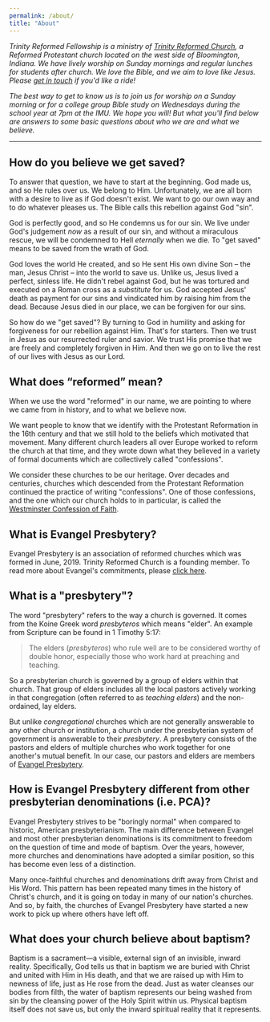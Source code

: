 ```yaml
---
permalink: /about/
title: "About"
---
```


*Trinity Reformed Fellowship is a ministry of [Trinity Reformed Church](https://trinityreformed.org), a Reformed Protestant church located on the west side of Bloomington, Indiana. We have lively worship on Sunday mornings and regular lunches for students after church. We love the Bible, and we aim to love like Jesus. Please [get in touch](https://trinityreformed.churchcenter.com/people/forms/284770) if you'd like a ride!*

*The best way to get to know us is to join us for worship on a Sunday morning or for a college group Bible study on Wednesdays during the school year at 7pm at the IMU. We hope you will! But what you'll find below are answers to some basic questions about who we are and what we believe.*

-----------------

## How do you believe we get saved?

To answer that question, we have to start at the beginning. God made us, and so He rules over us. We belong to Him. Unfortunately, we are all born with a desire to live as if God doesn't exist. We want to go our own way and to do whatever pleases us. The Bible calls this rebellion against God "sin".

God is perfectly good, and so He condemns us for our sin. We live under God's judgement *now* as a result of our sin, and without a miraculous rescue, we will be condemned to Hell *eternally* when we die. To "get saved" means to be saved from the wrath of God.

God loves the world He created, and so He sent His own divine Son – the man, Jesus Christ – into the world to save us. Unlike us, Jesus lived a perfect, sinless life. He didn't rebel against God, but he was tortured and executed on a Roman cross as a *substitute* for us. God accepted Jesus' death as payment for our sins and vindicated him by raising him from the dead. Because Jesus died in our place, we can be forgiven for our sins.

So how do we "get saved"? By turning to God in humility and asking for forgiveness for our rebellion against Him. That's for starters. Then we trust in Jesus as our resurrected ruler and savior. We trust His promise that we are freely and completely forgiven in Him. And then we go on to live the rest of our lives with Jesus as our Lord.

## What does “reformed” mean?

When we use the word "reformed" in our name, we are pointing to where we came from in history, and to what we believe now. 

We want people to know that we identify with the Protestant Reformation in the 16th century and that we still hold to the beliefs which motivated that movement. Many different church leaders all over Europe worked to reform the church at that time, and they wrote down what they believed in a variety of formal documents which are collectively called "confessions".

We consider these churches to be our heritage. Over decades and centuries, churches which descended from the Protestant Reformation continued the practice of writing "confessions". One of those confessions, and the one which our church holds to in particular, is called the [Westminster Confession of Faith](https://evangelpresbytery.com/westminster-confession-of-faith/).

## What is Evangel Presbytery?

Evangel Presbytery is an association of reformed churches which was formed in June, 2019. Trinity Reformed Church is a founding member. To read more about Evangel's commitments, please [click here](https://evangelpresbytery.com/our-commitments/).

## What is a "presbytery"?

The word "presbytery" refers to the way a church is governed. It comes from the Koine Greek word *presbyteros* which means "elder". An example from Scripture can be found in 1 Timothy 5:17:

> The elders (*presbyteros*) who rule well are to be considered worthy of double honor, especially those who work hard at preaching and teaching.

So a presbyterian church is governed by a group of elders within that church. That group of elders includes all the local pastors actively working in that congregation (often referred to as *teaching elders*) and the non-ordained, lay elders.

But unlike *congregational* churches which are not generally answerable to any other church or institution, a church under the presbyterian system of government is answerable to their *presbytery*. A presbytery consists of the pastors and elders of multiple churches who work together for one another's mutual benefit. In our case, our pastors and elders are members of [Evangel Presbytery](https://evangelpresbytery.com).

## How is Evangel Presbytery different from other presbyterian denominations (i.e. PCA)?

Evangel Presbytery strives to be "boringly normal" when compared to historic, American presbyterianism. The main difference between Evangel and most other presbyterian denominations is its commitment to freedom on the question of time and mode of baptism. Over the years, however, more churches and denominations have adopted a similar position, so this has become even less of a distinction.

Many once-faithful churches and denominations drift away from Christ and His Word. This pattern has been repeated many times in the history of Christ's church, and it is going on today in many of our nation's churches. And so, by faith, the churches of Evangel Presbytery have started a new work to pick up where others have left off.

## What does your church believe about baptism?

Baptism is a sacrament—a visible, external sign of an invisible, inward reality. Specifically, God tells us that in baptism we are buried with Christ and united with Him in His death, and that we are raised up with Him to newness of life, just as He rose from the dead. Just as water cleanses our bodies from filth, the water of baptism represents our being washed from sin by the cleansing power of the Holy Spirit within us. Physical baptism itself does not save us, but only the inward spiritual reality that it represents.
